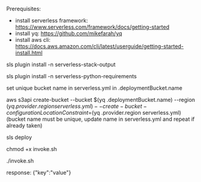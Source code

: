 Prerequisites:
* install serverless framework: https://www.serverless.com/framework/docs/getting-started
* install yq: https://github.com/mikefarah/yq
* install aws cli: https://docs.aws.amazon.com/cli/latest/userguide/getting-started-install.html

sls plugin install -n serverless-stack-output

sls plugin install -n serverless-python-requirements

set unique bucket name in serverless.yml in .deploymentBucket.name

aws s3api create-bucket --bucket $(yq .deploymentBucket.name) --region $(yq .provider.region serverless.yml) --create-bucket-configuration LocationConstraint=$(yq .provider.region serverless.yml)
(bucket name must be unique, update name in serverless.yml and repeat if already taken)

sls deploy

chmod +x invoke.sh

./invoke.sh

response: {"key":"value"}
